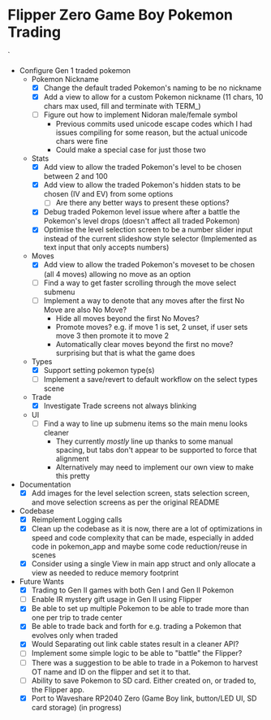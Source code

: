 # Flipper Zero Game Boy Pokemon Trading
`
- Configure Gen 1 traded pokemon  
  - Pokemon Nickname  
    - [x] Change the default traded Pokemon's naming to be no nickname  
    - [x] Add a view to allow for a custom Pokemon nickname (11 chars, 10 chars max used, fill and terminate with TERM_)  
    - [ ] Figure out how to implement Nidoran male/female symbol  
      - Previous commits used unicode escape codes which I had issues compiling for some reason, but the actual unicode chars were fine  
      - Could make a special case for just those two  
  - Stats  
    - [x] Add view to allow the traded Pokemon's level to be chosen between 2 and 100  
    - [x] Add view to allow the traded Pokemon's hidden stats to be chosen (IV and EV) from some options  
      - [ ] Are there any better ways to present these options?  
    - [x] Debug traded Pokemon level issue where after a battle the Pokemon's level drops (doesn't affect all traded Pokemon)  
    - [x] Optimise the level selection screen to be a number slider input instead of the current slideshow style selector (Implemented as text input that only accepts numbers)  
  - Moves  
    - [x] Add view to allow the traded Pokemon's moveset to be chosen (all 4 moves) allowing no move as an option  
    - [ ] Find a way to get faster scrolling through the move select submenu  
    - [ ] Implement a way to denote that any moves after the first No Move are also No Move?  
      - Hide all moves beyond the first No Moves?  
      - Promote moves? e.g. if move 1 is set, 2 unset, if user sets move 3 then promote it to move 2  
      - Automatically clear moves beyond the first no move? surprising but that is what the game does  
  - Types  
    - [x] Support setting pokemon type(s)  
    - [ ] Implement a save/revert to default workflow on the select types scene  
  - Trade  
    - [x] Investigate Trade screens not always blinking  
  - UI  
    - [ ] Find a way to line up submenu items so the main menu looks cleaner  
      - They currently _mostly_ line up thanks to some manual spacing, but tabs don't appear to be supported to force that alignment  
      - Alternatively may need to implement our own view to make this pretty  
- Documentation  
  - [x] Add images for the level selection screen, stats selection screen, and move selection screens as per the original README  
- Codebase  
  - [x] Reimplement Logging calls  
  - [x] Clean up the codebase as it is now, there are a lot of optimizations in speed and code complexity that can be made, especially in added code in pokemon_app and maybe some code reduction/reuse in scenes  
  - [x] Consider using a single View in main app struct and only allocate a view as needed to reduce memory footprint  

- Future Wants  
  - [x] Trading to Gen II games with both Gen I and Gen II Pokemon  
  - [ ] Enable IR mystery gift usage in Gen II using Flipper  
  - [x] Be able to set up multiple Pokemon to be able to trade more than one per trip to trade center  
  - [x] Be able to trade back and forth for e.g. trading a Pokemon that evolves only when traded  
  - [x] Would Separating out link cable states result in a cleaner API?  
  - [ ] Implement some simple logic to be able to "battle" the Flipper?  
  - [ ] There was a suggestion to be able to trade in a Pokemon to harvest OT name and ID on the flipper and set it to that.  
  - [ ] Ability to save Pokemon to SD card. Either created on, or traded to, the Flipper app.  
  - [x] Port to Waveshare RP2040 Zero (Game Boy link, button/LED UI, SD card storage) (in progress)  
